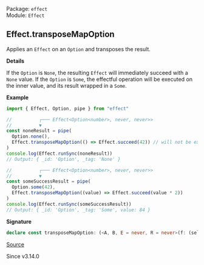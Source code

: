 Package: `effect`<br />
Module: `Effect`<br />

## Effect.transposeMapOption

Applies an `Effect` on an `Option` and transposes the result.

**Details**

If the `Option` is `None`, the resulting `Effect` will immediately succeed with a `None` value.
If the `Option` is `Some`, the effectful operation will be executed on the inner value, and its result wrapped in a `Some`.

**Example**

```ts
import { Effect, Option, pipe } from "effect"

//          ┌─── Effect<Option<number>, never, never>>
//          ▼
const noneResult = pipe(
  Option.none(),
  Effect.transposeMapOption(() => Effect.succeed(42)) // will not be executed
)
console.log(Effect.runSync(noneResult))
// Output: { _id: 'Option', _tag: 'None' }

//          ┌─── Effect<Option<number>, never, never>>
//          ▼
const someSuccessResult = pipe(
  Option.some(42),
  Effect.transposeMapOption((value) => Effect.succeed(value * 2))
)
console.log(Effect.runSync(someSuccessResult))
// Output: { _id: 'Option', _tag: 'Some', value: 84 }
```

**Signature**

```ts
declare const transposeMapOption: (<A, B, E = never, R = never>(f: (self: A) => Effect<B, E, R>) => (self: Option.Option<A>) => Effect<Option.Option<B>, E, R>) & (<A, B, E = never, R = never>(self: Option.Option<A>, f: (self: A) => Effect<B, E, R>) => Effect<Option.Option<B>, E, R>)
```

[Source](https://github.com/Effect-TS/effect/tree/main/packages/effect/src/Effect.ts#L13310)

Since v3.14.0